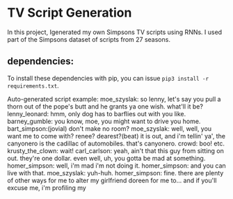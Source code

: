 # TV Script Generation

In this project, Igenerated my own Simpsons TV scripts using RNNs. I used part of the Simpsons dataset of scripts from 27 seasons. 

## dependencies:

To install these dependencies with pip, you can issue `pip3 install -r requirements.txt`.


Auto-generated script example:
moe_szyslak: so lenny, let's say you pull a thorn out of the pope's butt and he grants ya one wish. what'll it be?
lenny_leonard: hmm, only dog has to barflies out with you like.
barney_gumble: you know, moe, you might want to drive you home.
bart_simpson:(jovial) don't make no room?
moe_szyslak: well, well, you want me to come with? renee? dearest?(beat) it is out, and i'm tellin' ya', the canyonero is the cadillac of automobiles. that's canyonero.
crowd: boo! etc.
krusty_the_clown: wait!
carl_carlson: yeah, ain't that this guy from sitting on out. they're one dollar.
even well, uh, you gotta be mad at something.
homer_simpson: well, i'm mad i'm not doing it.
homer_simpson: and you can live with that.
moe_szyslak: yuh-huh.
homer_simpson: fine. there are plenty of other ways for me to alter my girlfriend doreen for me to... and if you'll excuse me, i'm profiling my
